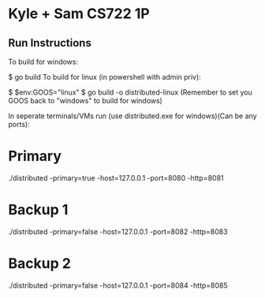 # Kyle + Sam CS722 1P


## Run Instructions
To build for windows:

$ go build 
To build for linux (in powershell with admin priv):

$ $env:GOOS="linux"
$ go build -o distributed-linux
(Remember to set you GOOS back to "windows" to build for windows)

In seperate terminals/VMs run (use distributed.exe for windows)(Can be any ports):


# Primary
./distributed -primary=true -host=127.0.0.1 -port=8080 -http=8081

# Backup 1
./distributed -primary=false -host=127.0.0.1 -port=8082 -http=8083

# Backup 2
./distributed -primary=false -host=127.0.0.1 -port=8084 -http=8085
